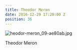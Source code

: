 ```yaml
---
title: Theodor Meron
date: 2016-12-29 17:20:00 Z
position: 36
---
```


![heodor-meron_09-ae80ab.jpg](/uploads/heodor-meron_09-ae80ab.jpg)

Theodor Meron